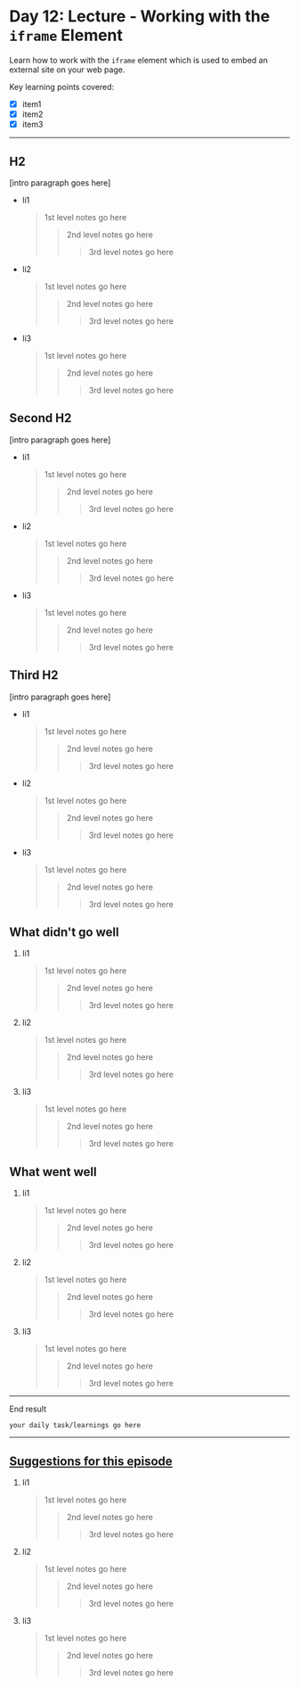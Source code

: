 # Day 12: Lecture - Working with the `iframe` Element
Learn how to work with the `iframe` element which is used to embed an external site on your web page.

Key learning points covered:   
- [x] item1   
- [x] item2
- [x] item3

---

## H2   
[intro paragraph goes here]
- li1
  > 1st level notes go here
  > > 2nd level notes go here
  > > > 3rd level notes go here
- li2
  > 1st level notes go here
  > > 2nd level notes go here
  > > > 3rd level notes go here
- li3
  > 1st level notes go here
  > > 2nd level notes go here
  > > > 3rd level notes go here
  
## Second H2   
[intro paragraph goes here]
- li1
  > 1st level notes go here
  > > 2nd level notes go here
  > > > 3rd level notes go here
- li2
  > 1st level notes go here
  > > 2nd level notes go here
  > > > 3rd level notes go here
- li3
  > 1st level notes go here
  > > 2nd level notes go here
  > > > 3rd level notes go here
## Third H2   
[intro paragraph goes here]
- li1
  > 1st level notes go here
  > > 2nd level notes go here
  > > > 3rd level notes go here
- li2
  > 1st level notes go here
  > > 2nd level notes go here
  > > > 3rd level notes go here
- li3
  > 1st level notes go here
  > > 2nd level notes go here
  > > > 3rd level notes go here
## What didn't go well
1. li1
      > 1st level notes go here
      > > 2nd level notes go here
      > > > 3rd level notes go here
  
2. li2
      > 1st level notes go here
      > > 2nd level notes go here
      > > > 3rd level notes go here
3. li3
      > 1st level notes go here
      > > 2nd level notes go here
      > > > 3rd level notes go here
## What went well
1. li1
      > 1st level notes go here
      > > 2nd level notes go here
      > > > 3rd level notes go here
2. li2
      > 1st level notes go here
      > > 2nd level notes go here
      > > > 3rd level notes go here
3. li3
      > 1st level notes go here
      > > 2nd level notes go here
      > > > 3rd level notes go here
----

End result
```
your daily task/learnings go here
```

---

## <ins>Suggestions for this episode</ins>
1. li1
      > 1st level notes go here
      > > 2nd level notes go here
      > > > 3rd level notes go here
2. li2
      > 1st level notes go here
      > > 2nd level notes go here
      > > > 3rd level notes go here
3. li3
      > 1st level notes go here
      > > 2nd level notes go here
      > > > 3rd level notes go here
